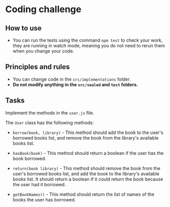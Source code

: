 # Coding challenge

## How to use

- You can run the tests using the command `npm test` to check your work, they are running in watch mode, meaning you do
  not need to rerun them when you change your code.

## Principles and rules

- You can change code in the `src/implementations` folder.
- **Do not modify anything in the `src/sealed` and `test` folders.**

## Tasks

Implement the methods in the `user.js` file.

The `User` class has the following methods:

- `borrow(book, library)` - This method should add the book to the user's borrowed books list, and
  remove the book from the library's available books list.


- `hasBook(book)` - This method should return a boolean if the user has the book borrowed.


- `return(book library)` - This method should remove the book from the user's borrowed books list,
  and
  add the book to the library's available books list. It should return a boolean if it could return the book
  because the user had it borrowed.


- `getBookNames()` - This method should return the list of names of the books the user has borrowed.